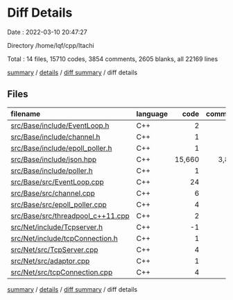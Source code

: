 # Diff Details

Date : 2022-03-10 20:47:27

Directory /home/lqf/cpp/Itachi

Total : 14 files,  15710 codes, 3854 comments, 2605 blanks, all 22169 lines

[summary](results.md) / [details](details.md) / [diff summary](diff.md) / diff details

## Files
| filename | language | code | comment | blank | total |
| :--- | :--- | ---: | ---: | ---: | ---: |
| [src/Base/include/EventLoop.h](/src/Base/include/EventLoop.h) | C++ | 2 | 0 | -1 | 1 |
| [src/Base/include/channel.h](/src/Base/include/channel.h) | C++ | 1 | 0 | 0 | 1 |
| [src/Base/include/epoll_poller.h](/src/Base/include/epoll_poller.h) | C++ | 1 | 0 | 0 | 1 |
| [src/Base/include/json.hpp](/src/Base/include/json.hpp) | C++ | 15,660 | 3,846 | 2,604 | 22,110 |
| [src/Base/include/poller.h](/src/Base/include/poller.h) | C++ | 1 | 0 | -1 | 0 |
| [src/Base/src/EventLoop.cpp](/src/Base/src/EventLoop.cpp) | C++ | 24 | 0 | 1 | 25 |
| [src/Base/src/channel.cpp](/src/Base/src/channel.cpp) | C++ | 6 | 0 | 0 | 6 |
| [src/Base/src/epoll_poller.cpp](/src/Base/src/epoll_poller.cpp) | C++ | 4 | 8 | 1 | 13 |
| [src/Base/src/threadpool_c++11.cpp](/src/Base/src/threadpool_c++11.cpp) | C++ | 2 | 0 | 0 | 2 |
| [src/Net/include/Tcpserver.h](/src/Net/include/Tcpserver.h) | C++ | -1 | 0 | 0 | -1 |
| [src/Net/include/tcpConnection.h](/src/Net/include/tcpConnection.h) | C++ | 1 | 0 | 0 | 1 |
| [src/Net/src/TcpServer.cpp](/src/Net/src/TcpServer.cpp) | C++ | 4 | 0 | 0 | 4 |
| [src/Net/src/adaptor.cpp](/src/Net/src/adaptor.cpp) | C++ | 1 | 0 | 0 | 1 |
| [src/Net/src/tcpConnection.cpp](/src/Net/src/tcpConnection.cpp) | C++ | 4 | 0 | 1 | 5 |

[summary](results.md) / [details](details.md) / [diff summary](diff.md) / diff details